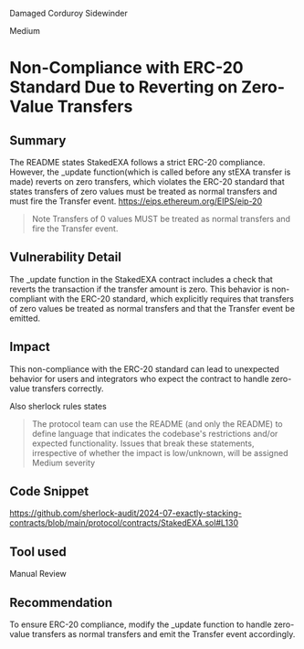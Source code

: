 Damaged Corduroy Sidewinder

Medium

# Non-Compliance with ERC-20 Standard Due to Reverting on Zero-Value Transfers

## Summary
The README states StakedEXA follows a strict ERC-20 compliance. However, the _update function(which is called before any stEXA transfer is made) reverts on zero transfers, which violates the ERC-20 standard that states transfers of zero values must be treated as normal transfers and must fire the Transfer event.
https://eips.ethereum.org/EIPS/eip-20

> Note Transfers of 0 values MUST be treated as normal transfers and fire the Transfer event.



## Vulnerability Detail
The _update function in the StakedEXA contract includes a check that reverts the transaction if the transfer amount is zero. This behavior is non-compliant with the ERC-20 standard, which explicitly requires that transfers of zero values be treated as normal transfers and that the Transfer event be emitted.

## Impact
This non-compliance with the ERC-20 standard can lead to unexpected behavior for users and integrators who expect the contract to handle zero-value transfers correctly.

Also sherlock rules states 

> The protocol team can use the README (and only the README) to define language that indicates the codebase's restrictions and/or expected functionality. Issues that break these statements, irrespective of whether the impact is low/unknown, will be assigned Medium severity


## Code Snippet
https://github.com/sherlock-audit/2024-07-exactly-stacking-contracts/blob/main/protocol/contracts/StakedEXA.sol#L130
## Tool used

Manual Review

## Recommendation
To ensure ERC-20 compliance, modify the _update function to handle zero-value transfers as normal transfers and emit the Transfer event accordingly.